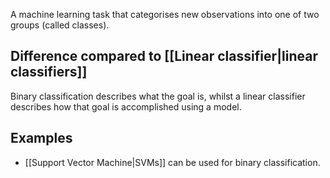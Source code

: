 A machine learning task that categorises new observations into one of two groups (called classes).
## Difference compared to [[Linear classifier|linear classifiers]]
Binary classification describes what the goal is, whilst a linear classifier describes how that goal is accomplished using a model.
## Examples
- [[Support Vector Machine|SVMs]] can be used for binary classification.